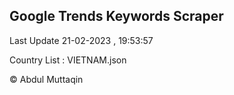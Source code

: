 

## Google Trends Keywords Scraper 
 
Last Update 21-02-2023 , 19:53:57

Country List :
VIETNAM.json



© Abdul Muttaqin 
